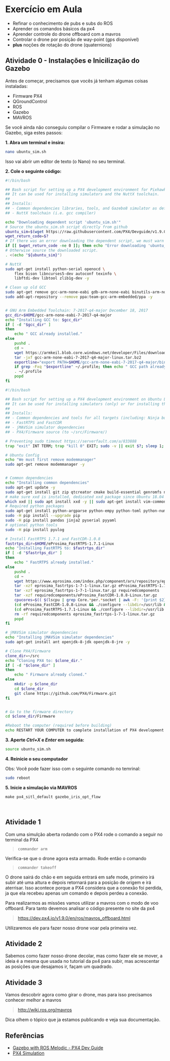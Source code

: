 # Exercício em Aula

- Refinar o conhecimento de pubs e subs do ROS
- Aprender os comandos básicos da px4
- Aprender controle do drone offboard com a mavros
- Controlar o drone por posição de way-point (gps disponível)
- **plus** noções de rotação do drone (quaternions)

## Atividade 0 - Instalações e Inicilização do Gazebo

Antes de começar, precisamos que vocês já tenham algumas coisas instaladas:

- Firmware PX4
- QGroundControl
- ROS
- Gazebo
- MAVROS

Se você ainda não conseguiu compilar o Firmware e rodar a simulação no Gazebo, siga estes passos:

**1. Abra um terminal e insira:**

```bash
nano ubuntu_sim.sh
```

Isso vai abrir um editor de texto (o Nano) no seu terminal.

**2. Cole o seguinte código:**

```bash
#!/bin/bash

## Bash script for setting up a PX4 development environment for Pixhawk/NuttX targets on Ubuntu LTS (16.04).
## It can be used for installing simulators and the NuttX toolchain.
##
## Installs:
## - Common dependencies libraries, tools, and Gazebo8 simulator as defined in `ubuntu_sim.sh`
## - NuttX toolchain (i.e. gcc compiler)

echo "Downloading dependent script 'ubuntu_sim.sh'"
# Source the ubuntu_sim.sh script directly from github
ubuntu_sim=$(wget https://raw.githubusercontent.com/PX4/Devguide/v1.9.0/build_scripts/ubuntu_sim.sh -O -)
wget_return_code=$?
# If there was an error downloading the dependent script, we must warn the user and exit at this point.
if [[ $wget_return_code -ne 0 ]]; then echo "Error downloading 'ubuntu_sim.sh'. Sorry but I cannot proceed further :("; exit 1; fi
# Otherwise source the downloaded script.
. <(echo "${ubuntu_sim}")

# NuttX
sudo apt-get install python-serial openocd \
    flex bison libncurses5-dev autoconf texinfo \
    libftdi-dev libtool zlib1g-dev -y

# Clean up old GCC
sudo apt-get remove gcc-arm-none-eabi gdb-arm-none-eabi binutils-arm-none-eabi gcc-arm-embedded -y
sudo add-apt-repository --remove ppa:team-gcc-arm-embedded/ppa -y


# GNU Arm Embedded Toolchain: 7-2017-q4-major December 18, 2017
gcc_dir=$HOME/gcc-arm-none-eabi-7-2017-q4-major
echo "Installing GCC to: $gcc_dir"
if [ -d "$gcc_dir" ]
then
    echo " GCC already installed."
else
    pushd .
    cd ~    
    wget https://armkeil.blob.core.windows.net/developer/Files/downloads/gnu-rm/7-2017q4/gcc-arm-none-eabi-7-2017-q4-major-linux.tar.bz2
    tar -jxf gcc-arm-none-eabi-7-2017-q4-major-linux.tar.bz2
    exportline="export PATH=$HOME/gcc-arm-none-eabi-7-2017-q4-major/bin:\$PATH"
    if grep -Fxq "$exportline" ~/.profile; then echo " GCC path already set." ; else echo $exportline >> ~/.profile; fi
    . ~/.profile
    popd
fi

#!/bin/bash

## Bash script for setting up a PX4 development environment on Ubuntu LTS (16.04).
## It can be used for installing simulators (only) or for installing the preconditions for Snapdragon Flight or Raspberry Pi.
##
## Installs:
## - Common dependencies and tools for all targets (including: Ninja build system, Qt Creator, pyulog)
## - FastRTPS and FastCDR
## - jMAVSim simulator dependencies
## - PX4/Firmware source (to ~/src/Firmware/)

# Preventing sudo timeout https://serverfault.com/a/833888
trap "exit" INT TERM; trap "kill 0" EXIT; sudo -v || exit $?; sleep 1; while true; do sleep 60; sudo -nv; done 2>/dev/null &

# Ubuntu Config
echo "We must first remove modemmanager"
sudo apt-get remove modemmanager -y


# Common dependencies
echo "Installing common dependencies"
sudo apt-get update -y
sudo apt-get install git zip qtcreator cmake build-essential genromfs ninja-build exiftool astyle -y
# make sure xxd is installed, dedicated xxd package since Ubuntu 18.04 but was squashed into vim-common before
which xxd || sudo apt install xxd -y || sudo apt-get install vim-common --no-install-recommends -y
# Required python packages
sudo apt-get install python-argparse python-empy python-toml python-numpy python-dev python-pip -y
sudo -H pip install --upgrade pip
sudo -H pip install pandas jinja2 pyserial pyyaml
# optional python tools
sudo -H pip install pyulog

# Install FastRTPS 1.7.1 and FastCDR-1.0.8
fastrtps_dir=$HOME/eProsima_FastRTPS-1.7.1-Linux
echo "Installing FastRTPS to: $fastrtps_dir"
if [ -d "$fastrtps_dir" ]
then
    echo " FastRTPS already installed."
else
    pushd .
    cd ~
    wget https://www.eprosima.com/index.php/component/ars/repository/eprosima-fast-rtps/eprosima-fast-rtps-1-7-1/eprosima_fastrtps-1-7-1-linux-tar-gz -O eprosima_fastrtps-1-7-1-linux.tar.gz
    tar -xzf eprosima_fastrtps-1-7-1-linux.tar.gz eProsima_FastRTPS-1.7.1-Linux/
    tar -xzf eprosima_fastrtps-1-7-1-linux.tar.gz requiredcomponents
    tar -xzf requiredcomponents/eProsima_FastCDR-1.0.8-Linux.tar.gz
    cpucores=$(( $(lscpu | grep Core.*per.*socket | awk -F: '{print $2}') * $(lscpu | grep Socket\(s\) | awk -F: '{print $2}') ))
    (cd eProsima_FastCDR-1.0.8-Linux && ./configure --libdir=/usr/lib && make -j$cpucores && sudo make install)
    (cd eProsima_FastRTPS-1.7.1-Linux && ./configure --libdir=/usr/lib && make -j$cpucores && sudo make install)
    rm -rf requiredcomponents eprosima_fastrtps-1-7-1-linux.tar.gz
    popd
fi

# jMAVSim simulator dependencies
echo "Installing jMAVSim simulator dependencies"
sudo apt-get install ant openjdk-8-jdk openjdk-8-jre -y

# Clone PX4/Firmware
clone_dir=~/src
echo "Cloning PX4 to: $clone_dir."
if [ -d "$clone_dir" ]
then
    echo " Firmware already cloned."
else
    mkdir -p $clone_dir
    cd $clone_dir
    git clone https://github.com/PX4/Firmware.git
fi


# Go to the firmware directory
cd $clone_dir/Firmware

#Reboot the computer (required before building)
echo RESTART YOUR COMPUTER to complete installation of PX4 development toolchain

```

**3. Aperte *Ctrl+X* e *Enter* em seguida:**

```bash
source ubuntu_sim.sh
```

**4. Reinicie o seu computador**

Obs: Você pode fazer isso com o seguinte comando no temrinal:

```bash
sudo reboot
```

**5. Inicie a simulação via MAVROS**

```
make px4_sitl_default gazebo_iris_opt_flow
```


</br>

## Atividade 1

Com uma simulção aberta rodando com o PX4 rode o comando a seguir no terminal da PX4

> `commander arm`

Verifica-se que o drone agora esta armado. Rode então o comando

>  `commander takeoff`

O drone sairá do chão e em seguida entrará em safe mode, primeiro irá subir até uma altura e depois retornará para a posição de origem e irá aterrisar. Isso acontece porque a PX4 considera que a conexão foi perdida, ja que ela recebeu apenas um comando e depois perdeu a conexão.

Para realizarmos as missões vamos utilizar a mavros com o modo de voo offboard. Para tanto devemos analisar o código presente no site da px4

> https://dev.px4.io/v1.9.0/en/ros/mavros_offboard.html

Utilizaremos ele para fazer nosso drone voar pela primeira vez.


## Atividade 2

Sabemos como fazer nosso drone decolar, mas como fazer ele se mover, a ideia é a mesma que usada no tutorial da px4 para subir, mas acrescentar as posições que desajamos ir, façam um quadrado.

## Atividade 3

Vamos descobrir agora como girar o drone, mas para isso precisamos conhecer melhor a mavros

> http://wiki.ros.org/mavros

Dica olhem o tópico que ja estamos publicando e veja sua documentação.

## Referências

* [Gazebo with ROS Melodic - PX4 Dev Guide](https://dev.px4.io/v1.9.0/en/setup/dev_env_linux.html#ros)
* [PX4 Simulation](https://dev.px4.io/v1.9.0/en/simulation/)